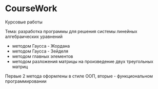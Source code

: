# CourseWork
Курсовые работы

Тема: разработка программы для решения системы линейных алгебраических уравнений
  - методом Гаусса - Жордана
  - методом Гаусса - Зейделя
  - методом главных элементов
  - методом разложения матрицы на произведение двух треугольных матриц
  
Первые 2 метода оформлены в стиле ООП, вторые - функциональном программировании

